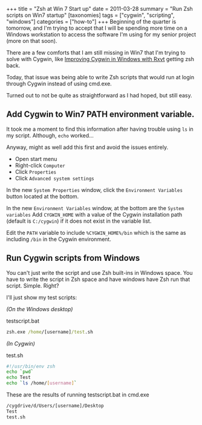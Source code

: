 +++
title = "Zsh at Win 7 Start up"
date = 2011-03-28
summary = "Run Zsh scripts on Win7 startup"
[taxonomies]
tags = ["cygwin", "scripting", "windows"]
categories = ["how-to"]
+++
Beginning of the quarter is tomorrow, and I'm trying to accept that I will be spending more time on a Windows workstation to access the software I'm using for my senior project (more on that soon).

There are a few comforts that I am still missing in Win7 that I'm trying to solve with Cygwin, like [Improving Cygwin in Windows with Rxvt](@/blog/2011-03-18-improving-cygwin-in-windows-with-rxvt.md) getting zsh back.

Today, that issue was being able to write Zsh scripts that would run at login through Cygwin instead of using cmd.exe.

Turned out to not be quite as straightforward as I had hoped, but still easy.

## Add Cygwin to Win7 PATH environment variable.

It took me a moment to find this information after having trouble using `ls` in my script. Although, `echo` worked...

Anyway, might as well add this first and avoid the issues entirely.

* Open start menu
* Right-click `Computer`
* Click `Properties`
* Click `Advanced system settings`

In the new `System Properties` window, click the `Environment Variables` button located at the bottom.

In the new `Environment Variables` window, at the bottom are the `System variables`
Add `CYGWIN_HOME` with a value of the Cygwin installation path (default is `C:/cygwin`) if it does not exist in the variable list.

Edit the `PATH` variable to include `%CYGWIN_HOME%/bin` which is the same as
including `/bin` in the Cygwin environment.

## Run Cygwin scripts from Windows

You can't just write the script and use Zsh built-ins in Windows space. You have to write the script in Zsh space and have windows have Zsh run that script. Simple. Right?

I'll just show my test scripts:

*(On the Windows desktop)*

testscript.bat
```bat
zsh.exe /home/[username]/test.sh
```

*(In Cygwin)*

test.sh
```sh
#!/usr/bin/env zsh
echo `pwd`
echo Test
echo `ls /home/[username]`
```

These are the results of running testscript.bat in cmd.exe

```bat
/cygdrive/d/Users/[username]/Desktop
Test
test.sh
```
